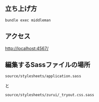 ## 立ち上げ方

<pre><code class="bash">bundle exec middleman
</code></pre>

## アクセス

<a href="http://localhost:4567/" target="_blank">http://localhost:4567/</a>


## 編集するSassファイルの場所

<pre><code class="bash">source/stylesheets/application.sass
</code></pre>

と

<pre><code class="bash">source/stylesheets/zurui/_tryout.css.sass
</code></pre>
